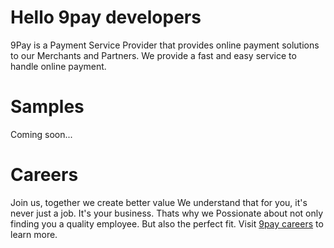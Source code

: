 # Hello 9pay developers
9Pay is a Payment Service Provider that provides online payment solutions to our Merchants and Partners. We provide a fast and easy service to handle online payment.
# Samples
Coming soon...
# Careers
Join us, together we create better value
We understand that for you, it's never just a job. It's your business. Thats why we Possionate about not only finding you a quality employee. But also the perfect fit. Visit [9pay careers](https://9pay.vn/tuyen-dung) to learn more.
